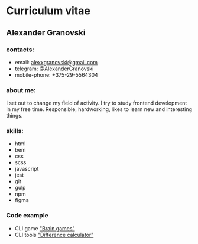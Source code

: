 # Curriculum vitae

## Alexander Granovski

### contacts:
* email: alexxgranovski@gmail.com
* telegram: @AlexanderGranovski
* mobile-phone: +375-29-5564304

### about me:
I set out to change my field of activity. I try to study frontend development in my free time. Responsible, hardworking, likes to learn new and interesting things.

### skills:
* html
* bem
* css
* scss
* javascript
* jest
* git
* gulp
* npm
* figma

### Code example
* CLI game ["Brain games"](https://github.com/Alexsander-19/frontend-project-lvl1)
* CLI tools ["Difference calculator"](https://github.com/Alexsander-19/frontend-project-lvl2)